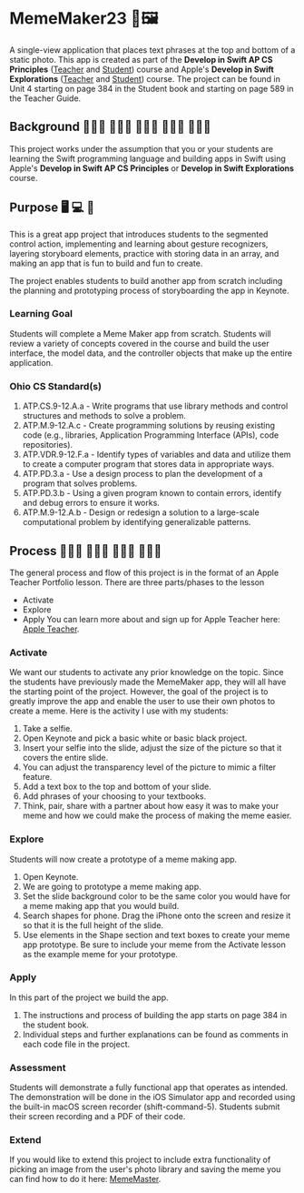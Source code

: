 #  MemeMaker23 📸🖼️
A single-view application that places text phrases at the top and bottom of a static photo.
This app is created as part of the **Develop in Swift AP CS Principles** ([Teacher](https://books.apple.com/us/book/develop-in-swift-ap-cs-principles-teacher-guide/id1581182833) and [Student](https://books.apple.com/us/book/develop-in-swift-ap-cs-principles/id1581182719)) course and Apple's **Develop in Swift Explorations** ([Teacher](https://books.apple.com/us/book/develop-in-swift-explorations-teacher-guide/id1511184084) and [Student](https://books.apple.com/us/book/develop-in-swift-explorations/id1511184149)) course. The project can be found in Unit 4 starting on page 384 in the Student book and starting on page 589 in the Teacher Guide. 

## Background 👩🏼‍🎓 🧑🏿‍🎓 👨🏽‍🎓 👩🏻‍💻 👨🏾‍💻
This project works under the assumption that you or your students are learning the Swift programming language and building apps in Swift using Apple's **Develop in Swift AP CS Principles** or **Develop in Swift Explorations** course.



## Purpose 🖥 💻 📱
This is a great app project that introduces students to the segmented control action, implementing and learning about gesture recognizers, layering storyboard elements, practice with storing data in an array, and making an app that is fun to build and fun to create.

The project enables students to build another app from scratch including the planning and prototyping process of storyboarding the app in Keynote.

### Learning Goal
Students will complete a Meme Maker app from scratch. Students will review a variety of concepts covered in the course and build the user interface, the model data, and the controller objects that make up the entire application.

### Ohio CS Standard(s)
1. ATP.CS.9-12.A.a - Write programs that use library methods and control structures and methods to solve a problem.
2. ATP.M.9-12.A.c - Create programming solutions by reusing existing code (e.g., libraries, Application Programming Interface (APIs), code repositories).
3. ATP.VDR.9-12.F.a - Identify types of variables and data and utilize them to create a computer program that stores data in appropriate ways.
4. ATP.PD.3.a - Use a design process to plan the development of a program that solves problems.
5. ATP.PD.3.b - Using a given program known to contain errors, identify and debug errors to ensure it works.
6. ATP.M.9-12.A.b - Design or redesign a solution to a large-scale computational problem by identifying generalizable patterns.

## Process 👩🏾‍🏫 👨🏻‍🏫 👨🏻‍💻 👩🏽‍💻
The general process and flow of this project is in the format of an Apple Teacher Portfolio lesson. There are three parts/phases to the lesson
- Activate
- Explore 
- Apply
You can learn more about and sign up for Apple Teacher here: [Apple Teacher](https://www.apple.com/education/k12/teacher-resources/). 

### Activate
We want our students to activate any prior knowledge on the topic. Since the students have previously made the MemeMaker app, they will all have the starting point of the project. However, the goal of the project is to greatly improve the app and enable the user to use their own photos to create a meme. Here is the activity I use with my students:

1. Take a selfie.
2. Open Keynote and pick a basic white or basic black project.
3. Insert your selfie into the slide, adjust the size of the picture so that it covers the entire slide.
4. You can adjust the transparency level of the picture to mimic a filter feature.
5. Add a text box to the top and bottom of your slide.
6. Add phrases of your choosing to your textbooks. 
7. Think, pair, share with a partner about how easy it was to make your meme and how we could make the process of making the meme easier.

### Explore
Students will now create a prototype of a meme making app.

1. Open Keynote.
2. We are going to prototype a meme making app.
3. Set the slide background color to be the same color you would have for a meme making app that you would build.
4. Search shapes for phone. Drag the iPhone onto the screen and resize it so that it is the full height of the slide.
5. Use elements in the Shape section and text boxes to create your meme app prototype. Be sure to include your meme from the Activate lesson as the example meme for your prototype.


### Apply 
In this part of the project we build the app.
    
1. The instructions and process of building the app starts on page 384 in the student book.
2. Individual steps and further explanations can be found as comments in each code file in the project.

### Assessment
Students will demonstrate a fully functional app that operates as intended. The demonstration will be done in the iOS Simulator app and recorded using the built-in macOS screen recorder (shift-command-5). Students submit their screen recording and a PDF of their code.

### Extend
If you would like to extend this project to include extra functionality of picking an image from the user's photo library and saving the meme you can find how to do it here: [MemeMaster](https://github.com/Swift-Teacher/MemeMaster).
